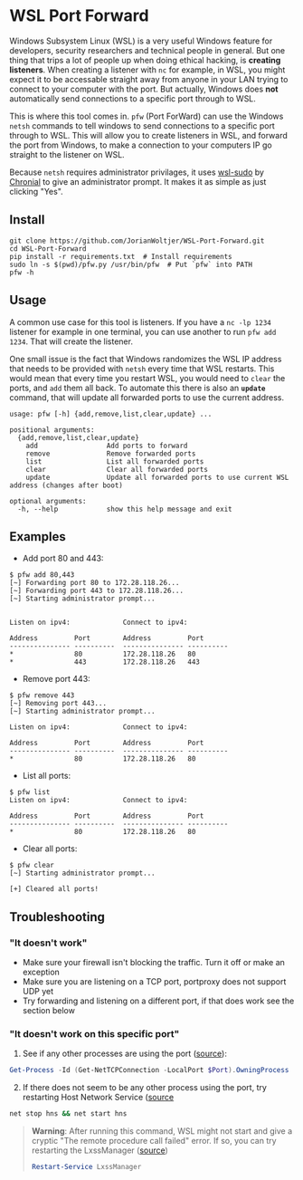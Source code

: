 # WSL Port Forward

Windows Subsystem Linux (WSL) is a very useful Windows feature for developers, security researchers and technical people in general. 
But one thing that trips a lot of people up when doing ethical hacking, is **creating listeners**. When creating a listener with `nc` for example, 
in WSL, you might expect it to be accessable straight away from anyone in your LAN trying to connect to your computer with the port. But actually, 
Windows does **not** automatically send connections to a specific port through to WSL. 

This is where this tool comes in. `pfw` (Port ForWard) can use the Windows `netsh` commands to tell windows to send connections to a specific port through to WSL. This will allow you to create listeners in WSL, and forward the port from Windows, to make a connection to your computers IP go straight to the listener on WSL. 

Because `netsh` requires administrator privilages, it uses [wsl-sudo](https://github.com/Chronial/wsl-sudo) by [Chronial](https://github.com/Chronial) to give an administrator prompt. It makes it as simple as just clicking "Yes".

## Install

```shell
git clone https://github.com/JorianWoltjer/WSL-Port-Forward.git
cd WSL-Port-Forward
pip install -r requirements.txt  # Install requirements
sudo ln -s $(pwd)/pfw.py /usr/bin/pfw  # Put `pfw` into PATH
pfw -h
```

## Usage

A common use case for this tool is listeners. If you have a `nc -lp 1234` listener for example in one terminal, you can use another to run `pfw add 1234`. That will create the listener. 

One small issue is the fact that Windows randomizes the WSL IP address that needs to be provided with `netsh` every time that WSL restarts. This would mean that every time you restart WSL, you would need to `clear` the ports, and `add` them all back. To automate this there is also an **`update`** command, that will update all forwarded ports to use the current address. 

```
usage: pfw [-h] {add,remove,list,clear,update} ...

positional arguments:
  {add,remove,list,clear,update}
    add                 Add ports to forward
    remove              Remove forwarded ports
    list                List all forwarded ports
    clear               Clear all forwarded ports
    update              Update all forwarded ports to use current WSL address (changes after boot)

optional arguments:
  -h, --help            show this help message and exit
```

## Examples

* Add port 80 and 443:

```Shell
$ pfw add 80,443
[~] Forwarding port 80 to 172.28.118.26...
[~] Forwarding port 443 to 172.28.118.26...
[~] Starting administrator prompt...


Listen on ipv4:             Connect to ipv4:

Address         Port        Address         Port
--------------- ----------  --------------- ----------
*               80          172.28.118.26   80
*               443         172.28.118.26   443
```

* Remove port 443:

```Shell
$ pfw remove 443
[~] Removing port 443...
[~] Starting administrator prompt...

Listen on ipv4:             Connect to ipv4:

Address         Port        Address         Port
--------------- ----------  --------------- ----------
*               80          172.28.118.26   80
```

* List all ports:

```shell
$ pfw list
Listen on ipv4:             Connect to ipv4:

Address         Port        Address         Port
--------------- ----------  --------------- ----------
*               80          172.28.118.26   80
```

* Clear all ports:

```Shell
$ pfw clear
[~] Starting administrator prompt...

[+] Cleared all ports!
```

## Troubleshooting

### "It doesn't work"

* Make sure your firewall isn't blocking the traffic. Turn it off or make an exception
* Make sure you are listening on a TCP port, portproxy does not support UDP yet
* Try forwarding and listening on a different port, if that does work see the section below

### "It doesn't work on this specific port"

1. See if any other processes are using the port ([source](https://stackoverflow.com/a/48199/10508498)):

```PowerShell
Get-Process -Id (Get-NetTCPConnection -LocalPort $Port).OwningProcess
```

2. If there does not seem to be any other process using the port, try restarting Host Network Service ([source](https://stackoverflow.com/a/67442253/10508498)

```cmd
net stop hns && net start hns
```

> **Warning**: After running this command, WSL might not start and give a cryptic "The remote procedure call failed" error. If so, you can try restarting the LxssManager ([source](https://github.com/microsoft/WSL/issues/4998#issuecomment-601764474))
> ```PowerShell
> Restart-Service LxssManager
> ```
